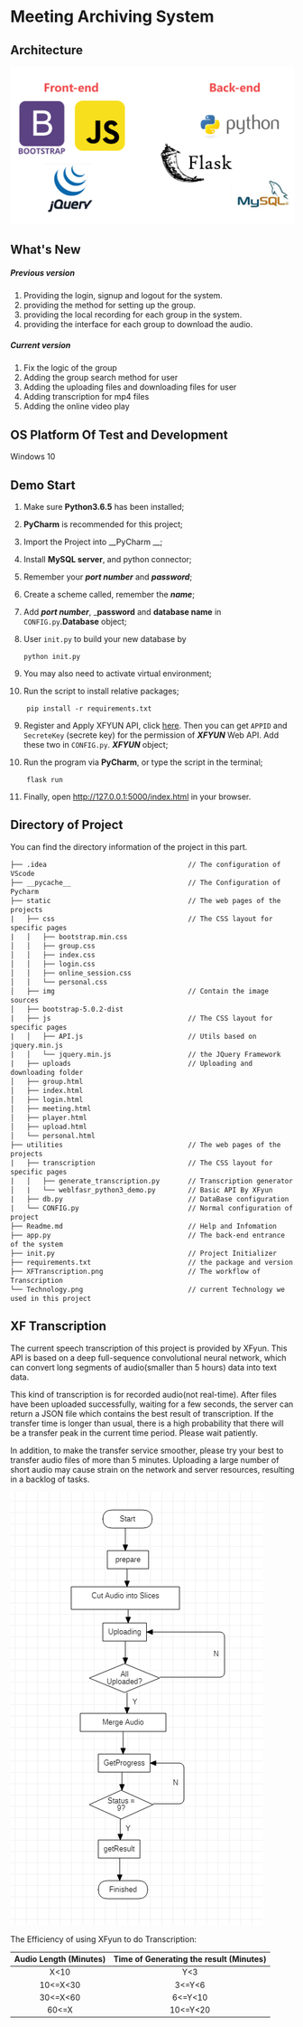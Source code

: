# Meeting Archiving System

## Architecture

![avatar](./Technology.png)

## What's New

##### Previous version

1. Providing the login, signup and logout for the system.
2. providing the method for setting up the group.
3. providing the local recording for each group in the system.
4. providing the interface for each group to download the audio.

##### Current version

1. Fix the logic of the group
2. Adding the group search method for user
3. Adding the uploading files and downloading files for user
4. Adding transcription for mp4 files
5. Adding the online video play

## OS Platform Of Test and Development

Windows 10

## Demo Start

1. Make sure __Python3.6.5__ has been installed;

2. __PyCharm__ is recommended for this project;

3. Import the Project into __PyCharm __;

4. Install __MySQL server__, and python connector;

5. Remember your ***port number*** and ***password***;

6. Create a scheme called, remember the ___name___;

7. Add ___port number___, ___password__ and __database name__ in ```CONFIG.py```.**Database** object;

8. User ```init.py``` to build your new database by

   ```shell
   python init.py
   ```

9. You may also need to activate virtual environment;

10. Run the script to install relative packages;

```shell script
	pip install -r requirements.txt
```

9. Register and Apply XFYUN API, click [here](https://www.xfyun.cn/services/lfasr). Then you can get ```APPID``` and ```SecreteKey``` (secrete key) for the permission of ***XFYUN*** Web API. Add these two in ```CONFIG.py```. ___XFYUN___ object;

10. Run the program via __PyCharm__, or type the script in the terminal;


```shell script
	flask run
```

11. Finally, open http://127.0.0.1:5000/index.html in your browser.

## Directory of Project

You can find the directory information of the project in this part.

```
├── .idea									// The configuration of VScode
├── __pycache__                 			// The Configuration of Pycharm
├── static                      			// The web pages of the projects
|	├── css                     			// The CSS layout for specific pages
|	│   ├── bootstrap.min.css		
│	│   ├── group.css              
│	│   ├── index.css         		
│	│   ├── login.css              
│	│   ├── online_session.css      
│	│   └── personal.css  
│	├── img									// Contain the image sources
│   ├── bootstrap-5.0.2-dist
|	├── js                      			// The CSS layout for specific pages
|	│   ├── API.js							// Utils based on jquery.min.js
|	│   └── jquery.min.js           		// the JQuery Framework
|	├── uploads								// Uploading and downloading folder	
│   ├── group.html				
│   ├── index.html				
│   ├── login.html				
│   ├── meeting.html			
│   ├── player.html  			
│   ├── upload.html 		
│   └── personal.html
├── utilities                      			// The web pages of the projects
|	├── transcription               		// The CSS layout for specific pages
|	│   ├── generate_transcription.py		// Transcription generator       
│   |	└── weblfasr_python3_demo.py 		// Basic API By XFyun
|	├── db.py								// DataBase configuration
|	└── CONFIG.py							// Normal configuration of project
├── Readme.md                   			// Help and Infomation
├── app.py                      			// The back-end entrance of the system
├── init.py									// Project Initializer
├── requirements.txt						// the package and version
├── XFTranscription.png						// The workflow of Transcription
└── Technology.png							// current Technology we used in this project

```

## XF Transcription

The current speech transcription of this project is provided by XFyun. This API is based on a deep full-sequence convolutional neural network, which can convert long segments of audio(smaller than 5 hours) data into text data. 

This kind of transcription is for recorded audio(not real-time). After files have been uploaded successfully, waiting for a few seconds, the server can return a JSON file which contains the best result of transcription. If the transfer time is longer than usual, there is a high probability that there will be a transfer peak in the current time period. Please wait patiently.

In addition, to make the transfer service smoother, please try your best to transfer audio files of more than 5 minutes. Uploading a large number of short audio may cause strain on the network and server resources, resulting in a backlog of tasks.

![avatar](./XFTranscription.png)

The Efficiency of using XFyun to do Transcription:

| Audio Length (Minutes) | Time of Generating the result (Minutes) |
| :--------------------: | :-------------------------------------: |
|          X<10          |                   Y<3                   |
|        10<=X<30        |                 3<=Y<6                  |
|        30<=X<60        |                 6<=Y<10                 |
|         60<=X          |                10<=Y<20                 |





